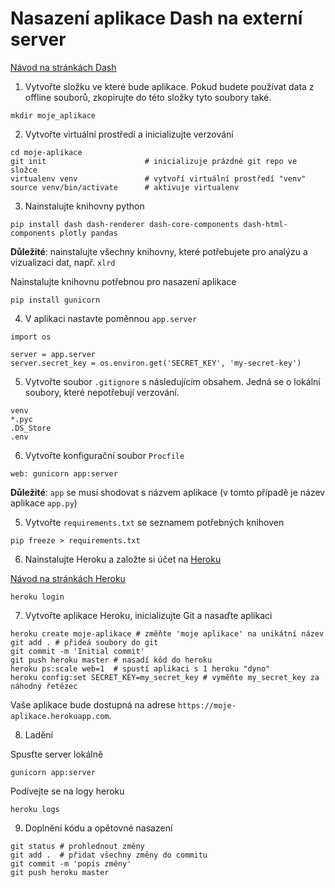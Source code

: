 # Nasazení aplikace Dash na externí server

[Návod na stránkách Dash](https://plot.ly/dash/deployment)

1. Vytvořte složku ve které bude aplikace. 
Pokud budete používat data z offline souborů, zkopirujte do této složky tyto soubory také.
```
mkdir moje_aplikace
```

2. Vytvořte virtuální prostředí a inicializujte verzování

```
cd moje-aplikace
git init                      # inicializuje prázdné git repo ve složce
virtualenv venv               # vytvoří virtuální prostředí "venv"
source venv/bin/activate      # aktivuje virtualenv
```

3. Nainstalujte knihovny python

```
pip install dash dash-renderer dash-core-components dash-html-components plotly pandas
```

**Důležité**:  nainstalujte všechny knihovny, které potřebujete pro analýzu a vizualizaci dat, např. `xlrd`

Nainstalujte knihovnu potřebnou pro nasazení aplikace

```
pip install gunicorn
```

4. V aplikaci nastavte poměnnou `app.server`
```
import os

server = app.server
server.secret_key = os.environ.get('SECRET_KEY', 'my-secret-key')
```

5. Vytvořte soubor `.gitignore` s následujícím obsahem. 
Jedná se o lokální soubory, které nepotřebují verzování.

```
venv
*.pyc
.DS_Store
.env
```

6. Vytvořte konfigurační soubor `Procfile`

```
web: gunicorn app:server
```

**Důležité**: `app` se musí shodovat s názvem aplikace (v tomto případě je název aplikace `app.py`)

5. Vytvořte `requirements.txt` se seznamem potřebných knihoven
```
pip freeze > requirements.txt
```

6. Nainstalujte Heroku a založte si účet na [Heroku](https://heroku.com)

[Návod na stránkách Heroku](https://devcenter.heroku.com/articles/heroku-cli)

```
heroku login
```

7. Vytvořte aplikace Heroku, inicializujte Git a nasaďte aplikaci

```
heroku create moje-aplikace # změňte 'moje aplikace' na unikátní název
git add . # přideá soubory do git
git commit -m 'Initial commit'
git push heroku master # nasadí kôd do heroku
heroku ps:scale web=1  # spustí aplikaci s 1 heroku "dyno"
heroku config:set SECRET_KEY=my_secret_key # vyměňte my_secret_key za náhodný řetězec
```
Vaše  aplikace bude dostupná na adrese `https://moje-aplikace.herokuapp.com`.

8. Ladění

Spusťte server lokálně
```
gunicorn app:server
```

Podívejte se na logy heroku
```
heroku logs
```


9. Doplnění kódu a opětovné nasazení

```
git status # prohlednout změny
git add .  # přidat všechny změny do commitu
git commit -m 'popis změny'
git push heroku master
```
